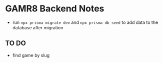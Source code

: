 # GAMR8 Backend Notes

- run `npx prisma migrate dev` and `npx prisma db seed` to add data to the database after migration

## TO DO

- find game by slug